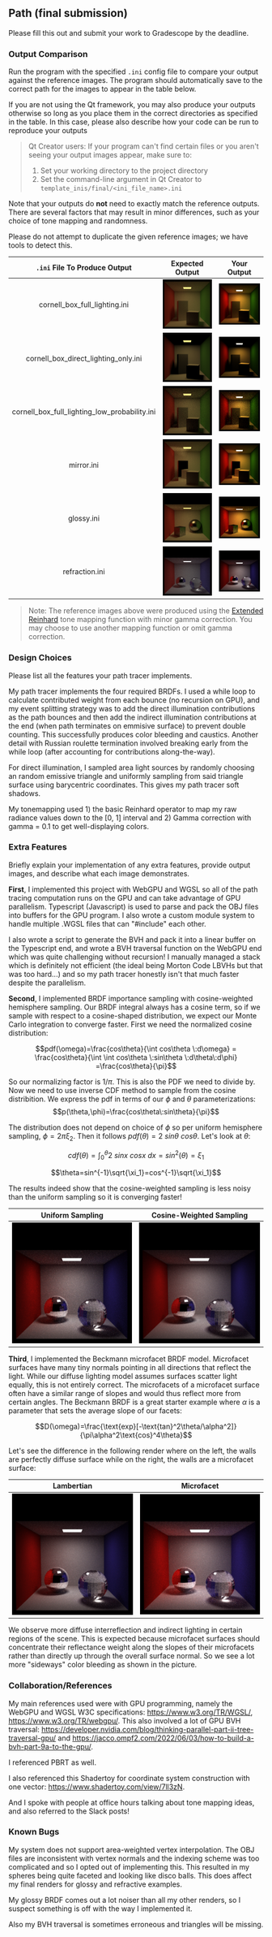 ## Path (final submission)

Please fill this out and submit your work to Gradescope by the deadline.

### Output Comparison
Run the program with the specified `.ini` config file to compare your output against the reference images. The program should automatically save to the correct path for the images to appear in the table below.

If you are not using the Qt framework, you may also produce your outputs otherwise so long as you place them in the correct directories as specified in the table. In this case, please also describe how your code can be run to reproduce your outputs

> Qt Creator users: If your program can't find certain files or you aren't seeing your output images appear, make sure to:<br/>
> 1. Set your working directory to the project directory
> 2. Set the command-line argument in Qt Creator to `template_inis/final/<ini_file_name>.ini`

Note that your outputs do **not** need to exactly match the reference outputs. There are several factors that may result in minor differences, such as your choice of tone mapping and randomness.



Please do not attempt to duplicate the given reference images; we have tools to detect this.

| `.ini` File To Produce Output | Expected Output | Your Output |
| :---------------------------------------: | :--------------------------------------------------: | :-------------------------------------------------: |
| cornell_box_full_lighting.ini |  ![](scene_assets/ground_truth/final/cornell_box_full_lighting.png) | ![Place cornell_box_full_lighting.png in student_outputs/final folder](student_outputs/final/cornell_box_full_lighting.png) |
| cornell_box_direct_lighting_only.ini |  ![](scene_assets/ground_truth/final/cornell_box_direct_lighting_only.png) | ![Place cornell_box_direct_lighting_only.png in student_outputs/final folder](student_outputs/final/cornell_box_direct_lighting_only.png) |
| cornell_box_full_lighting_low_probability.ini |  ![](scene_assets/ground_truth/final/cornell_box_full_lighting_low_probability.png) | ![Place cornell_box_full_lighting_low_probability.png in student_outputs/final folder](student_outputs/final/cornell_box_full_lighting_low_probability.png) |
| mirror.ini |  ![](scene_assets/ground_truth/final/mirror.png) | ![Place mirror.png in student_outputs/final folder](student_outputs/final/mirror.png) |
| glossy.ini |  ![](scene_assets/ground_truth/final/glossy.png) | ![Place glossy.png in student_outputs/final folder](student_outputs/final/glossy.png) |
| refraction.ini |  ![](scene_assets/ground_truth/final/refraction.png) | ![Place refraction.png in student_outputs/final folder](student_outputs/final/refraction.png) |

> Note: The reference images above were produced using the [Extended Reinhard](https://64.github.io/tonemapping/#extended-reinhard) tone mapping function with minor gamma correction. You may choose to use another mapping function or omit gamma correction.

### Design Choices
Please list all the features your path tracer implements.

My path tracer implements the four required BRDFs. I used a while loop to calculate contributed weight from each bounce (no recursion on GPU), and my event splitting strategy was to add the direct illumination contributions as the path bounces and then add the indirect illumination contributions at the end (when path terminates on emmisive surface) to prevent double counting. This successfully produces color bleeding and caustics. Another detail with Russian roulette termination involved breaking early from the while loop (after accounting for contributions along-the-way).

For direct illumination, I sampled area light sources by randomly choosing an random emissive triangle and uniformly sampling from said triangle surface using barycentric coordinates. This gives my path tracer soft shadows. 

My tonemapping used 1) the basic Reinhard operator to map my raw radiance values down to the [0, 1] interval and 2) Gamma correction with gamma = 0.1 to get well-displaying colors.

### Extra Features 
Briefly explain your implementation of any extra features, provide output images, and describe what each image demonstrates.

**First**, I implemented this project with WebGPU and WGSL so all of the path tracing computation runs on the GPU and can take advantage of GPU parallelism. Typescript (Javascript) is used to parse and pack the OBJ files into buffers for the GPU program. I also wrote a custom module system to handle multiple .WGSL files that can "#include" each other.

I also wrote a script to generate the BVH and pack it into a linear buffer on the Typescript end, and wrote a BVH traversal function on the WebGPU end which was quite challenging without recursion! I manually managed a stack which is definitely not efficient (the ideal being Morton Code LBVHs but that was too hard...) and so my path tracer honestly isn't that much faster despite the parallelism. 

**Second**, I implemented BRDF importance sampling with cosine-weighted hemisphere sampling. Our BRDF integral always has a cosine term, so if we sample with respect to a cosine-shaped distribution, we expect our Monte Carlo integration to converge faster. First we need the normalized cosine distribution:

$$pdf(\omega)=\frac{cos\theta}{\int cos\theta \:d\omega} = \frac{cos\theta}{\int \int cos\theta \:sin\theta \:d\theta\:d\phi} =\frac{cos\theta}{\pi}$$

So our normalizing factor is $1/\pi$. This is also the PDF we need to divide by. Now we need to use inverse CDF method to sample from the cosine distribition. We express the pdf in terms of our $\phi$ and $\theta$ parameterizations:
$$p(\theta,\phi)=\frac{cos\theta\:sin\theta}{\pi}$$

The distribution does not depend on choice of $\phi$ so per uniform hemisphere sampling, $\phi=2\pi\xi_2$. Then it follows $pdf(\theta)=2\:sin\theta\:cos\theta$. Let's look at $\theta$:

$$cdf(\theta)=\int_0^{\theta} 2\: sin x\:cos x\:dx=sin^2(\theta)=
\xi_1$$

$$\theta=sin^{-1}\sqrt{\xi_1}=cos^{-1}\sqrt{\xi_1}$$

The results indeed show that the cosine-weighted sampling is less noisy than the uniform sampling so it is converging faster!

| Uniform Sampling | Cosine-Weighted Sampling |
|---|---|
| ![](2024-02-16-23-14-11.png) | ![](2024-02-16-23-14-22.png) |

**Third**, I implemented the Beckmann microfacet BRDF model. Microfacet surfaces have many tiny normals pointing in all directions that reflect the light. While our diffuse lighting model assumes surfaces scatter light equally, this is not entirely correct. The microfacets of a microfacet surface often have a similar range of slopes and would thus reflect more from certain angles. The Beckmann BRDF is a great starter example where $\alpha$ is a parameter that sets the average slope of our facets:

$$D(\omega)=\frac{\text{exp}[-\text{tan}^2\theta/\alpha^2]}{\pi\alpha^2\text{cos}^4\theta}$$

Let's see the difference in the following render where on the left, the walls are perfectly diffuse surface while on the right, the walls are a microfacet surface:

| Lambertian | Microfacet |
|---|---|
| ![](2024-02-16-23-14-22.png) | ![](2024-02-16-23-20-01.png) |

We observe more diffuse interreflection and indirect lighting in certain regions of the scene. This is expected because microfacet surfaces should concentrate their reflectance weight along the slopes of their microfacets rather than directly up through the overall surface normal. So we see a lot more "sideways" color bleeding as shown in the picture.

### Collaboration/References

My main references used were with GPU programming, namely the WebGPU and WGSL W3C specifications: https://www.w3.org/TR/WGSL/, https://www.w3.org/TR/webgpu/. This also involved a lot of GPU BVH traversal: https://developer.nvidia.com/blog/thinking-parallel-part-ii-tree-traversal-gpu/ and https://jacco.ompf2.com/2022/06/03/how-to-build-a-bvh-part-9a-to-the-gpu/.

I referenced PBRT as well. 

I also referenced this Shadertoy for coordinate system construction with one vector: https://www.shadertoy.com/view/7ll3zN.

And I spoke with people at office hours talking about tone mapping ideas, and also referred to the Slack posts!


### Known Bugs

My system does not support area-weighted vertex interpolation. The OBJ files are inconsistent with vertex normals and the indexing scheme was too complicated and so I opted out of implementing this. This resulted in my spheres being quite faceted and looking like disco balls. This does affect my final renders for glossy and refractive examples.  

My glossy BRDF comes out a lot noiser than all my other renders, so I suspect something is off with the way I implemented it. 



Also my BVH traversal is sometimes erroneous and triangles will be missing. 
